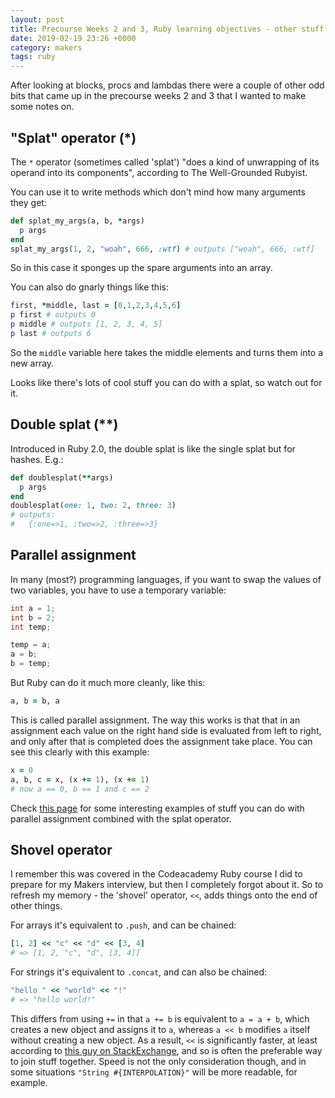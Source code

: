```yaml
---
layout: post
title: Precourse Weeks 2 and 3, Ruby learning objectives - other stuff
date: 2019-02-19 23:26 +0000
category: makers
tags: ruby
---
```


After looking at blocks, procs and lambdas there were a couple of other odd bits
that came up in the precourse weeks 2 and 3 that I wanted to make some notes on.

## "Splat" operator (\*)

The `*` operator (sometimes called 'splat') "does a kind of unwrapping of its
operand into its components", according to The Well-Grounded Rubyist.

You can use it to write methods which don't mind how many arguments they get:

```ruby
def splat_my_args(a, b, *args)
  p args
end
splat_my_args(1, 2, "woah", 666, :wtf) # outputs ["woah", 666, :wtf]
```

So in this case it sponges up the spare arguments into an array.

You can also do gnarly things like this:

```ruby
first, *middle, last = [0,1,2,3,4,5,6]
p first # outputs 0
p middle # outputs [1, 2, 3, 4, 5]
p last # outputs 6
```

So the `middle` variable here takes the middle elements and turns them into a
new array.

Looks like there's lots of cool stuff you can do with a splat, so watch out for
it.

## Double splat (\*\*)

Introduced in Ruby 2.0, the double splat is like the single splat but for
hashes. E.g.:

```ruby
def doublesplat(**args)
  p args
end
doublesplat(one: 1, two: 2, three: 3)
# outputs:
#   {:one=>1, :two=>2, :three=>3}
```

## Parallel assignment

In many (most?) programming languages, if you want to swap the values of two
variables, you have to use a temporary variable:

```c
int a = 1;
int b = 2;
int temp;

temp = a;
a = b;
b = temp;
```

But Ruby can do it much more cleanly, like this:

```ruby
a, b = b, a
```

This is called parallel assignment. The way this works is that that in an
assignment each value on the right hand side is evaluated from left to right,
and only after that is completed does the assignment take place. You can see
this clearly with this example:

```ruby
x = 0
a, b, c = x, (x += 1), (x += 1)
# now a == 0, b == 1 and c == 2
```

Check [this page][parallel-assignment-examples] for some interesting examples of
stuff you can do with parallel assignment combined with the splat operator.

## Shovel operator

I remember this was covered in the Codeacademy Ruby course I did to prepare for
my Makers interview, but then I completely forgot about it. So to refresh my
memory - the 'shovel' operator, `<<`, adds things onto the end of other things.

For arrays it's equivalent to `.push`, and can be chained:

```ruby
[1, 2] << "c" << "d" << [3, 4]
# => [1, 2, "c", "d", [3, 4]]
```

For strings it's equivalent to `.concat`, and can also be chained:

```ruby
"hello " << "world" << "!"
# => "hello world!"
```

This differs from using `+=` in that `a += b` is equivalent to `a = a + b`,
which creates a new object and assigns it to `a`, whereas `a << b` modifies `a`
itself without creating a new object. As a result, `<<` is significantly
faster, at least according to [this guy on StackExchange][shovel-benchmark], and
so is often the preferable way to join stuff together. Speed is not the only
consideration though, and in some situations `"String #{INTERPOLATION}"` will be
more readable, for example.

[parallel-assignment-examples]:https://www.linuxtopia.org/online_books/programming_books/ruby_tutorial/Ruby_Expressions_Parallel_Assignment.html
[shovel-benchmark]:https://stackoverflow.com/a/28618941
